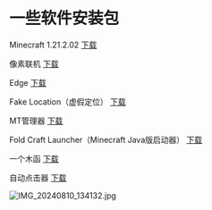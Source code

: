 # 一些软件安装包

Minecraft 1.21.2.02 [下载](https://www.123pan.com/s/9HM9-USv7A.html)

像素联机 [下载](https://www.123pan.com/s/GhIWjv-Edgw.html)

Edge [下载](https://www.123pan.com/s/GhIWjv-Qdgw.html)

Fake Location（虚假定位） [下载](https://www.123pan.com/s/GhIWjv-9dgw.html)

MT管理器 [下载](https://www.123pan.com/s/GhIWjv-Adgw.html)

Fold Craft Launcher（Minecraft Java版启动器） [下载](https://www.123pan.com/s/GhIWjv-Hdgw.html)

一个木函 [下载](https://www.123pan.com/s/GhIWjv-hdgw.html)

自动点击器 [下载](https://www.123pan.com/s/GhIWjv-3dgw.html)

![IMG_20240810_134132.jpg](https://pic.imge.cc/2024/08/10/66b6fda52386b.jpg)
